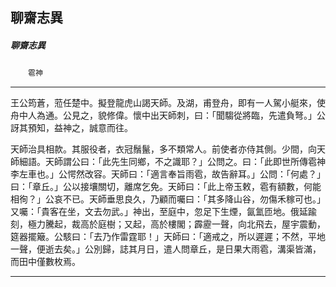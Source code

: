

## 聊齋志異

##### 聊齋志異
　　`雹神`

* * *

王公筠蒼，蒞任楚中。擬登龍虎山謁天師。及湖，甫登舟，即有一人駕小艇來，使舟中人為通。公見之，貌修偉。懷中出天師刺，曰：「聞騶從將臨，先遣負弩。」公訝其預知，益神之，誠意而往。

天師治具相款。其服役者，衣冠鬚鬣，多不類常人。前使者亦侍其側。少間，向天師細語。天師謂公曰：「此先生同鄉，不之識耶？」公問之。曰：「此即世所傳雹神李左車也。」公愕然改容。天師曰：「適言奉旨雨雹，故告辭耳。」公問：「何處？」曰：「章丘。」公以接壤關切，離席乞免。天師曰：「此上帝玉敕，雹有額數，何能相徇？」公哀不已。天師垂思良久，乃顧而囑曰：「其多降山谷，勿傷禾稼可也。」又囑：「貴客在坐，文去勿武。」神出，至庭中，忽足下生煙，氤氳匝地。俄延踰刻，極力騰起，裁高於庭樹；又起，高於樓閣；霹靂一聲，向北飛去，屋宇震動，筵器擺簸。公駭曰：「去乃作雷霆耶！」天師曰：「適戒之，所以遲遲；不然，平地一聲，便逝去矣。」公別歸，誌其月日，遣人問章丘，是日果大雨雹，溝渠皆滿，而田中僅數枚焉。

* * *

